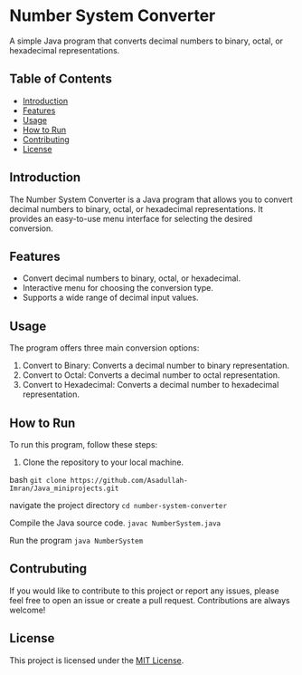 # Number System Converter

A simple Java program that converts decimal numbers to binary, octal, or hexadecimal representations.

## Table of Contents

- [Introduction](#introduction)
- [Features](#features)
- [Usage](#usage)
- [How to Run](#how-to-run)
- [Contributing](#contributing)
- [License](#license)

## Introduction

The Number System Converter is a Java program that allows you to convert decimal numbers to binary, octal, or hexadecimal representations. It provides an easy-to-use menu interface for selecting the desired conversion.

## Features

- Convert decimal numbers to binary, octal, or hexadecimal.
- Interactive menu for choosing the conversion type.
- Supports a wide range of decimal input values.

## Usage

The program offers three main conversion options:

1. Convert to Binary: Converts a decimal number to binary representation.
2. Convert to Octal: Converts a decimal number to octal representation.
3. Convert to Hexadecimal: Converts a decimal number to hexadecimal representation.

## How to Run

To run this program, follow these steps:

1. Clone the repository to your local machine.

bash
`git clone https://github.com/Asadullah-Imran/Java_miniprojects.git
`

navigate the project directory
`cd number-system-converter
`

Compile the Java source code.
`javac NumberSystem.java
`

Run the program
`java NumberSystem
`

## Contrubuting

If you would like to contribute to this project or report any issues, please feel free to open an issue or create a pull request. Contributions are always welcome!

## License

This project is licensed under the [MIT License](https://github.com/Asadullah-Imran/Java_miniprojects/blob/main/LICENSE).
